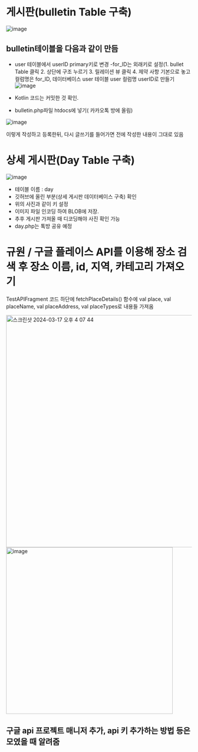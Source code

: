 # 게시판(bulletin Table 구축)
![image](https://github.com/rlaaudgjs2/Travel_app/assets/68803644/54895f10-c724-4833-941d-1a70eb7d2cc7)

  ## bulletin테이블을 다음과 같이 만듬
  
  - user 테이블에서 userID primary키로 변경
  -for_ID는 외래키로 설정(1. bullet Table 클릭 2. 상단에 구조 누르기 3. 릴레이션 뷰 클릭 4. 제약 사항 기본으로 놓고 컬럼명은 for_ID, 데이터베이스 user 테이블 user 컬럼명 userID로 만들기 
  ![image](https://github.com/rlaaudgjs2/Travel_app/assets/68803644/4264cb79-32bd-4e4f-aac4-34e8ecee984d)


   - Kotlin 코드는 커밋한 것 확인. 
   - bulletin.php파일 htdocs에 넣기( 카카오톡 방에 올림)


  
![image](https://github.com/rlaaudgjs2/Travel_app/assets/68803644/66f6f73c-8f3b-42d0-a5a3-8e2f836c1157)

   이렇게 작성하고 등록한뒤, 다시 글쓰기를 들어가면 전에 작성한 내용이 그대로 있음


 # 상세 게시판(Day Table 구축)
 ![image](https://github.com/rlaaudgjs2/Travel_app/assets/68803644/cbe954b0-93b3-4128-a6da-f4277e2b0934)
  - 테이블 이름 : day
  - 깃허브에 올린 부분(상세 게시판 데이터베이스 구축) 확인
  - 위의 사진과 같이 키 설정
  - 이미지 파일 인코딩 하여 BLOB에 저장.
  - 추후 게시판 가져올 때 디코딩해야 사진 확인 가능
  - day.php는 톡방 공유 예정




# 규원 / 구글 플레이스 API를 이용해 장소 검색 후 장소 이름, id, 지역, 카테고리 가져오기

TestAPIFragment 코드 하단에 fetchPlaceDetails() 함수에 val place, val placeName, val placeAddress, val placeTypes로 내용들 가져옴

<img width="630" alt="스크린샷 2024-03-17 오후 4 07 44" src="https://github.com/rlaaudgjs2/Travel_app/assets/81517768/4dfc082f-4561-4ab5-aecd-f9b0cf1a8f99">

<img width="452" alt="image" src="https://github.com/rlaaudgjs2/Travel_app/assets/81517768/8ab6b42a-b11d-4648-bb00-54ebf4f8fd1e">

## 구글 api 프로젝트 매니저 추가, api 키 추가하는 방법 등은 모였을 때 알려줌

